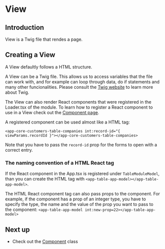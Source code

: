 # View

## Introduction

View is a Twig file that rendes a page.

## Creating a View

A View defaultly follows a HTML structure.

A View can be a Twig file. This allows us to access variables that the file can work with, and for example can loop through data, do if statements and many other funcionalities. Please consult the [Twig website](https://twig.symfony.com/doc/) to learn more about Twig.

The View can also render React components that were registered in the Loader.tsx of the module.
To learn how to register a React component to use in a View check out the [Component page](component).

A registered component can be used almost like a HTML tag:

`<app-core-customers-table-companies int:record-id="{ viewParams.recordId }"></app-core-customers-table-companies>`

Note that you have to pass the `record-id` prop for the forms to open with a correct entry.

### The naming convention of a HTML React tag

If the React component in the App.tsx is registered under `TableModuleModel`, than you can create the HTML tag with `<app-table-app-model></app-table-app-model>`.

The HTML React component tag can also pass props to the component. For example, if the component has a prop of an integer type, you have to specify the type, the name and the value of the prop you want to pass to the component: `<app-table-app-model int:new-prop=22></app-table-app-model>`

## Next up

- Check out the [Component](component) class
